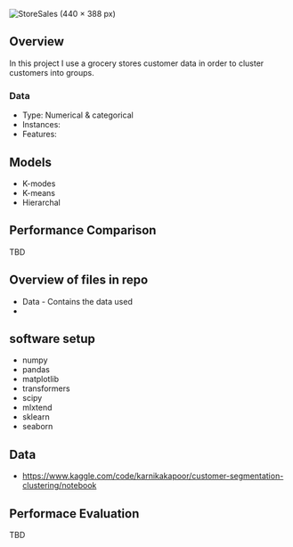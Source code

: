 ![StoreSales (440 × 388 px)](https://user-images.githubusercontent.com/111559921/233491120-9ec8d472-d54e-4295-bccc-57a12a131c89.png)


## Overview
In this project I use a grocery stores customer data in order to cluster customers into groups.

  ### Data
  * Type: Numerical & categorical
  * Instances:
  * Features: 

  ## Models
  * K-modes
  * K-means
  * Hierarchal
  
  ## Performance Comparison 
 TBD 
  
  ## Overview of files in repo
  * Data - Contains the data used
  * 
  
  ## software setup 
  * numpy
  * pandas
  * matplotlib
  * transformers
  * scipy
  * mlxtend
  * sklearn
  * seaborn
  
  ## Data
  * https://www.kaggle.com/code/karnikakapoor/customer-segmentation-clustering/notebook
  
  
  ## Performace Evaluation 
  TBD 
